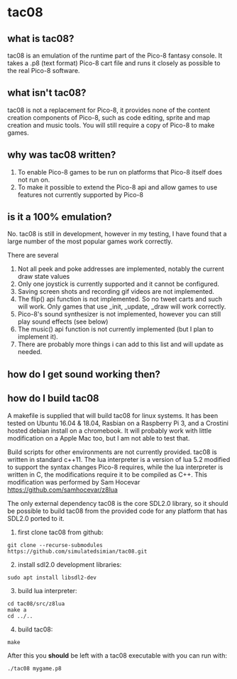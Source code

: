 # tac08

## what is tac08?
tac08 is an emulation of the runtime part of the Pico-8 fantasy console. It takes a .p8 (text format) Pico-8 cart file and runs it closely as possible to the real Pico-8 software.

## what isn't tac08?
tac08 is not a replacement for Pico-8, it provides none of the content creation components of Pico-8, such as code editing, sprite and map creation and music tools. You will still require a copy of Pico-8 to make games. 

## why was tac08 written? 
1. To enable Pico-8 games to be run on platforms that Pico-8 itself does not run on.
2. To make it possible to extend the Pico-8 api and allow games to use features not currently supported by Pico-8

## is it a 100% emulation?
No. tac08 is still in development, however in my testing, I have found that a large number of the most popular games work correctly. 

There are several  
1. Not all peek and poke addresses are implemented, notably the current draw state values
2. Only one joystick is currently supported and it cannot be configured.
3. Saving screen shots and recording gif videos are not implemented.  
4. The flip() api function is not implemented. So no tweet carts and such will work. Only games that use _init, _update, _draw will work correctly.
5. Pico-8's sound synthesizer is not implemented, however you can still play sound effects (see below)
6. The music() api function is not currently implemented (but I plan to implement it). 
7. There are probably more things i can add to this list and will update as needed. 

## how do I get sound working then?

## how do I build tac08
A makefile is supplied that will build tac08 for linux systems. It has been tested on Ubuntu 16.04 & 18.04, Rasbian on a Raspberry Pi 3, and a Crostini hosted debian install on a chromebook. It will probably work with little modification on a Apple Mac too, but I am not able to test that.

Build scripts for other environments are not currently provided. tac08 is written in standard c++11. The lua interpreter is a version of lua 5.2 modified to support the syntax changes Pico-8 requires, while the lua interpreter is written in C, the modifications require it to be compiled as C++. This modification was performed by Sam Hocevar https://github.com/samhocevar/z8lua

The only external dependency tac08 is the core SDL2.0 library, so it should be possible to build tac08 from the provided code for any platform that has SDL2.0 ported to it. 

1. first clone tac08 from github: 
```
git clone --recurse-submodules https://github.com/simulatedsimian/tac08.git
```

2. install sdl2.0 development libraries:
```
sudo apt install libsdl2-dev
```

3. build lua interpreter:
```
cd tac08/src/z8lua
make a
cd ../..
```

4. build tac08:
``` 
make
```
After this you **should** be left with a tac08 executable with you can run with:
```
./tac08 mygame.p8
```
